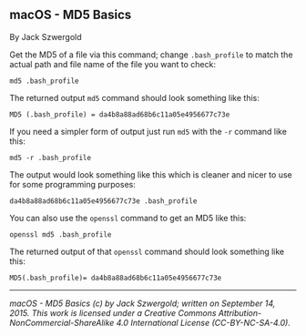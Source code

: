 ## macOS - MD5 Basics

By Jack Szwergold

Get the MD5 of a file via this command; change `.bash_profile` to match the actual path and file name of the file you want to check:

    md5 .bash_profile

The returned output `md5` command should look something like this:

    MD5 (.bash_profile) = da4b8a88ad68b6c11a05e4956677c73e

If you need a simpler form of output just run `md5` with the `-r` command like this:

    md5 -r .bash_profile

The output would look something like this which is cleaner and nicer to use for some programming purposes:

    da4b8a88ad68b6c11a05e4956677c73e .bash_profile

You can also use the `openssl` command to get an MD5 like this:

    openssl md5 .bash_profile

The returned output of that `openssl` command should look something like this:

    MD5(.bash_profile)= da4b8a88ad68b6c11a05e4956677c73e

***

*macOS - MD5 Basics (c) by Jack Szwergold; written on September 14, 2015. This work is licensed under a Creative Commons Attribution-NonCommercial-ShareAlike 4.0 International License (CC-BY-NC-SA-4.0).*